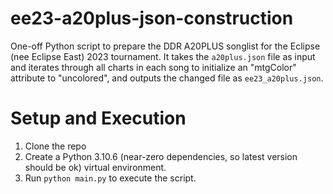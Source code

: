 # ee23-a20plus-json-construction
One-off Python script to prepare the DDR A20PLUS songlist for the Eclipse (nee Eclipse East) 2023 tournament. It takes the `a20plus.json` file as input and iterates through all charts in each song to initialize an "mtgColor" attribute to "uncolored", and outputs the changed file as `ee23_a20plus.json`.

# Setup and Execution
1. Clone the repo
2. Create a Python 3.10.6 (near-zero dependencies, so latest version should be ok) virtual environment.
3. Run `python main.py` to execute the script.